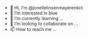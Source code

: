 - 👋 Hi, I’m @jonellelinsenmayerenkct
- 👀 I’m interested in blue
- 🌱 I’m currently learning ...
- 💞️ I’m looking to collaborate on ...
- 📫 How to reach me ...

<!---
jonellelinsenmayerenkct/jonellelinsenmayerenkct is a ✨ special ✨ repository because its `README.md` (this file) appears on your GitHub profile.
You can click the Preview link to take a look at your changes.
--->
